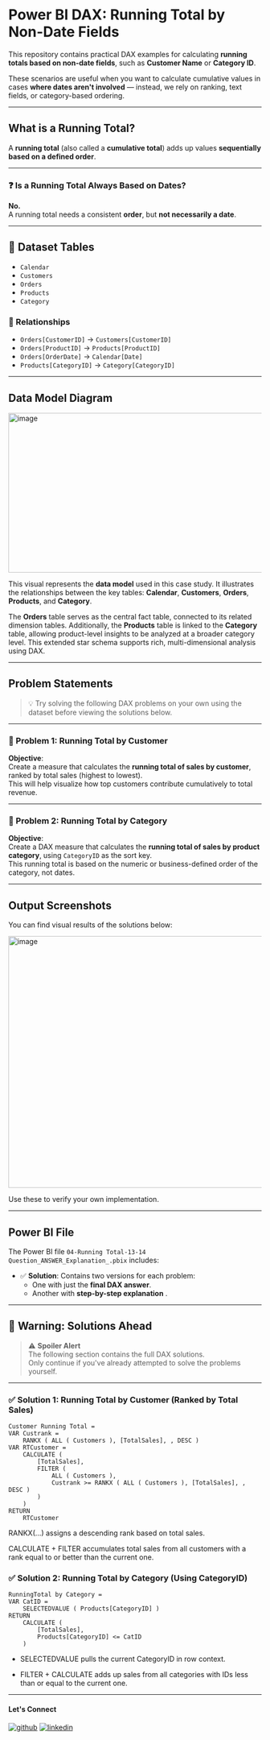# Power BI DAX: Running Total by Non-Date Fields

This repository contains practical DAX examples for calculating **running totals based on non-date fields**, such as **Customer Name** or **Category ID**.

These scenarios are useful when you want to calculate cumulative values in cases **where dates aren't involved** — instead, we rely on ranking, text fields, or category-based ordering.

---

##  What is a Running Total?

A **running total** (also called a **cumulative total**) adds up values **sequentially based on a defined order**.

---

### ❓ Is a Running Total Always Based on Dates?

**No.**  
A running total needs a consistent **order**, but **not necessarily a date**.

---
## 📁 Dataset Tables

- `Calendar`  
- `Customers`  
- `Orders`  
- `Products`  
- `Category`  

### 🔗 Relationships

- `Orders[CustomerID]` → `Customers[CustomerID]`  
- `Orders[ProductID]` → `Products[ProductID]`  
- `Orders[OrderDate]` → `Calendar[Date]`  
- `Products[CategoryID]` → `Category[CategoryID]`  

---

## Data Model Diagram


<img width="601" height="317" alt="image" src="https://github.com/user-attachments/assets/488fac11-1190-42cb-aa06-8fab5541b092" />


This visual represents the **data model** used in this case study. It illustrates the relationships between the key tables: **Calendar**, **Customers**, **Orders**, **Products**, and **Category**.

The **Orders** table serves as the central fact table, connected to its related dimension tables. Additionally, the **Products** table is linked to the **Category** table, allowing product-level insights to be analyzed at a broader category level. This extended star schema supports rich, multi-dimensional analysis using DAX.

---

##  Problem Statements

> 💡 Try solving the following DAX problems on your own using the dataset before viewing the solutions below.

---

### 🔹 Problem 1: Running Total by Customer

**Objective**:  
Create a measure that calculates the **running total of sales by customer**, ranked by total sales (highest to lowest).  
This will help visualize how top customers contribute cumulatively to total revenue.

---

### 🔹 Problem 2: Running Total by Category

**Objective**:  
Create a DAX measure that calculates the **running total of sales by product category**, using `CategoryID` as the sort key.  
This running total is based on the numeric or business-defined order of the category, not dates.

---

##  Output Screenshots

You can find visual results of the solutions below:

<img width="600" height="500" alt="image" src="https://github.com/user-attachments/assets/da688228-a543-49ae-9779-ed229aa5cd0e" />


Use these to verify your own implementation.

---

##  Power BI File

The Power BI file `04-Running Total-13-14 Question_ANSWER_Explanation_.pbix` includes:

- ✅ **Solution**: Contains two versions for each problem:
  - One with just the **final DAX answer**.
  - Another with **step-by-step explanation** .

---

## 🚨 Warning: Solutions Ahead

> ⚠️ **Spoiler Alert**  
> The following section contains the full DAX solutions.  
> Only continue if you've already attempted to solve the problems yourself.  

---



### ✅ Solution 1: Running Total by Customer (Ranked by Total Sales)

```dax
Customer Running Total = 
VAR Custrank =
    RANKX ( ALL ( Customers ), [TotalSales], , DESC )
VAR RTCustomer =
    CALCULATE (
        [TotalSales],
        FILTER (
            ALL ( Customers ),
            Custrank >= RANKX ( ALL ( Customers ), [TotalSales], , DESC )
        )
    )
RETURN
    RTCustomer
```

RANKX(...) assigns a descending rank based on total sales.

CALCULATE + FILTER accumulates total sales from all customers with a rank equal to or better than the current one.

### ✅ Solution 2: Running Total by Category (Using CategoryID)
```dax
RunningTotal by Category = 
VAR CatID =
    SELECTEDVALUE ( Products[CategoryID] )
RETURN
    CALCULATE ( 
        [TotalSales], 
        Products[CategoryID] <= CatID
    )
```
- SELECTEDVALUE pulls the current CategoryID in row context.

- FILTER + CALCULATE adds up sales from all categories with IDs less than or equal to the current one.

---
#### Let's Connect
[![github](https://img.shields.io/badge/github-181717?style=for-the-badge&logo=github&logoColor=white)](https://github.com/ahammedjaleel)
[![linkedin](https://img.shields.io/badge/linkedin-0A66C2?style=for-the-badge&logo=linkedin&logoColor=white)](https://www.linkedin.com/in/ahammed-jaleel-33772b5b/)


